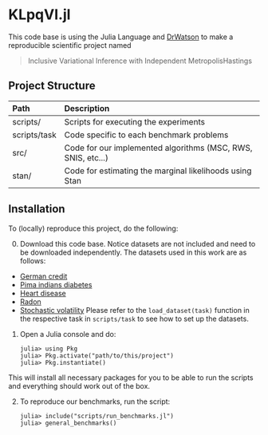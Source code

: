 
# KLpqVI.jl

This code base is using the Julia Language and [DrWatson](https://juliadynamics.github.io/DrWatson.jl/stable/)
to make a reproducible scientific project named
>  Inclusive Variational Inference with Independent Metropolis­Hastings

## Project Structure
| Path  | Description  |
|:--|:--|
| scripts/ | Scripts for executing the experiments  |
| scripts/task | Code specific to each benchmark problems  |
| src/ | Code for our implemented algorithms (MSC, RWS, SNIS, etc...) |
| stan/ | Code for estimating the marginal likelihoods using Stan |


## Installation
To (locally) reproduce this project, do the following:

0. Download this code base. Notice datasets are not included and need to be downloaded independently.
The datasets used in this work are as follows:
* [German credit](https://archive.ics.uci.edu/ml/datasets/statlog+(german+credit+data))
* [Pima indians diabetes](https://www.kaggle.com/uciml/pima-indians-diabetes-database)
* [Heart disease](https://archive.ics.uci.edu/ml/datasets/heart+disease)
* [Radon](https://github.com/stan-dev/example-models/blob/master/ARM/Ch.19/radon.data.R)
* [Stochastic volatility](https://github.com/TuringLang/TuringExamples/blob/master/benchmarks/sto_volatility/data.csv)
Please refer to the `load_dataset(task)` function in the respective task in `scripts/task` to see how to set up the datasets.

1. Open a Julia console and do:
   ```
   julia> using Pkg
   julia> Pkg.activate("path/to/this/project")
   julia> Pkg.instantiate()
   ```
This will install all necessary packages for you to be able to run the scripts and
everything should work out of the box.

2. To reproduce our benchmarks, run the script:
   ```
   julia> include("scripts/run_benchmarks.jl")
   julia> general_benchmarks()
   ```
